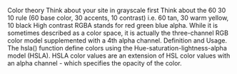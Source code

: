 Color theory 
Think about your site in grayscale first
Think about the 60 30 10 rule (60 base color, 30 accents, 10 contrast) i.e. 60 tan, 30 warm yellow, 10 black
High contrast
RGBA stands for red green blue alpha. While it is sometimes described as a color space, it is actually the three-channel RGB color model supplemented with a 4th alpha channel.
Definition and Usage. The hsla() function define colors using the Hue-saturation-lightness-alpha model (HSLA). HSLA color values are an extension of HSL color values with an alpha channel - which specifies the opacity of the color.

